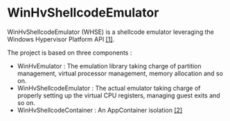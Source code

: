 # WinHvShellcodeEmulator

WinHvShellcodeEmulator (WHSE) is a shellcode emulator leveraging the Windows Hypervisor Platform API [\[1\]](https://docs.microsoft.com/en-us/virtualization/api/hypervisor-platform/hypervisor-platform).

The project is based on three components :
* WinHvEmulator : The emulation library taking charge of partition management, virtual processor management, memory allocation and so on.
* WinHvShellcodeEmulator : The actual emulator taking charge of properly setting up the virtual CPU registers, managing guest exits and so on.
* WinHvShellcodeContainer : An AppContainer isolation [\[2\]](https://docs.microsoft.com/en-us/windows/win32/secauthz/appcontainer-for-legacy-applications-)

